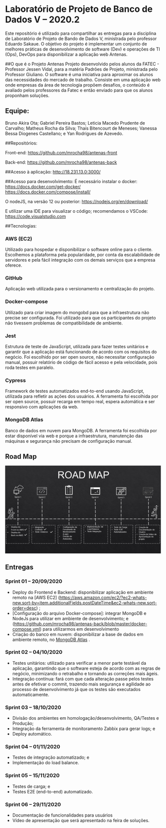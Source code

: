 # Laboratório de Projeto de Banco de Dados V – 2020.2
Este repositório é utilizado para compartilhar as entregas para a disciplina de Laboratório de Projeto de Bando de Dados V, ministrada pelo professor Eduardo Sakaue. 
O objetivo do projeto é implementar um conjunto de melhores práticas de desenvolvimento de software (Dev) e operações de TI (Ops), DevOps para disponibilizar a aplicação web Antenas.

##O que é o Projeto Antenas
Projeto desenvolvido pelos alunos da FATEC - Professor Jessen Vidal, para a matéria Padrões de Projeto, ministrada pelo Professor Giuliano. 
O software é uma iniciativa para aproximar os alunos das necessidades do mercado de trabalho. Consiste em uma aplicação web onde empresas da área de tecnologia propõem desafios, o conteúdo é avaliado pelos professores da Fatec e então enviado para que os alunos proponham soluções. 

## Equipe:
Bruno Akira Ota;
Gabriel Pereira Bastos;
Leticia Macedo Prudente de Carvalho;
Matheus Rocha da Silva;
Thaís Bitencourt de Meneses;
Vanessa Bessa Diogenes Castellano; e
Yan Rodrigues de Azevedo.



##Repositórios:

Front-end: <https://github.com/mrocha98/antenas-front>

Back-end: <https://github.com/mrocha98/antenas-back>

##Acesso à aplicação:
http://18.231.13.0:3000/

##Acesso para desenvolvimento:
É necessário instalar o docker:
https://docs.docker.com/get-docker/
https://docs.docker.com/compose/install/

O nodeJS, na versão 12 ou posterior:
https://nodejs.org/en/download/

E utilizar uma IDE para visualizar o código; recomendamos o VSCode: 
https://code.visualstudio.com 


##Tecnologias:

### AWS (EC2)
Utilizado para hospedar e disponibilizar o software online para o cliente. Escolhemos a plataforma pela popularidade, por conta da escalabilidade de servidores e pela fácil integração com os demais serviços que a empresa oferece.

### GitHub
Aplicação web utilizada para o versionamento e centralização do projeto.

### Docker-compose
Utilizado para criar imagem do mongobd para que a infraestrutura não precise ser configurada. Foi utilizado para que os participantes do projeto não tivessem problemas de compatibilidade de ambiente. 

### Jest
Estrutura de teste de JavaScript, utilizada para fazer testes unitários e garantir que a aplicação está funcionando de acordo com os requisitos do negócio. Foi escolhido por ser open source, não necessitar configuração manual, possuir relatório de código de fácil acesso e pela velocidade, pois roda testes em paralelo. 

### Cypress
Framework de testes automatizados end-to-end usando JavaScript, utilizada para refletir as ações dos usuários. A ferramenta foi escolhida por ser open source, possuir recarga em tempo real, espera automática e ser responsivo com aplicações da web.

### MongoDB Atlas
Banco de dados em nuvem para MongoDB. A ferramenta foi escolhida por estar disponível via web e porque a infraestrutura, manutenção das máquinas e segurança não precisam de configuração manual.

## Road Map

![ilustração do road map](.github/images/roadmap.jpeg)

## Entregas

### Sprint 01 – 20/09/2020

- Deploy do Frontend e Backend: disponibilizar aplicação em ambiente remoto na [AWS EC2] (https://aws.amazon.com/ec2/?ec2-whats-new.sort-by=item.additionalFields.postDateTime&ec2-whats-new.sort-order=desc) ;
- [Configuração do arquivo Docker-compose]: integrar MongoDB e NodeJs para utilizar em ambiente de desenvolvimento; e (https://github.com/mrocha98/antenas-back/blob/master/docker-compose.yml) para utilizarmos em desenvolvimento
- Criação do banco em nuvem:  disponibilizar a base de dados em ambiente remoto, no [MongoDB Atlas](https://www.mongodb.com/cloud/atlas) .

### Sprint 02 – 04/10/2020
- Testes unitários: utilizado para verificar a menor parte testável da aplicação, garantindo que o software esteja de acordo com as regras de negócio, minimizando o retrabalho e tornando as correções mais ágeis.
- Integração contínua: fará com que cada alteração passe pelos testes antes de efetivar o commit, trazendo mais segurança e agilidade ao processo de desenvolvimento já que os testes são executados automaticamente.


### Sprint 03 – 18/10/2020
- Divisão dos ambientes em homologação/desenvolvimento, QA/Testes e Produção;
- Integração da ferramenta de monitoramento Zabbix para gerar logs; e
- Deploy automático.


### Sprint 04 – 01/11/2020
- Testes de integração automatizado; e
- Implementação do load balance.



### Sprint 05 – 15/11/2020
- Testes de carga; e
- Testes E2E (end-to-end) automatizado.


### Sprint 06 – 29/11/2020
- Documentação de funcionalidades para usuários 
- Vídeo de apresentação que será apresentado na feira de soluções. 

